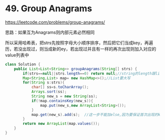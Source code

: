 # 49. Group Anagrams

https://leetcode.com/problems/group-anagrams/

思路：如果互为Anagrams则内部元素必然相同

所以采用哈希表，把strs先按照字母大小顺序排序，然后把它们当成key，再遍历，若没出现过，则当成新的ey，若出现过并且有一样的再次出现则加入对应的value列表中

```java
class Solution {
    public List<List<String>> groupAnagrams(String[] strs) {
        if(strs==null||strs.length==0) return null;//string的length跟list一样是length不是length()
        Map<String,List> map= new HashMap<>();//List要大写
        for(String s:strs){
            char[] ss=s.toCharArray();
            Arrays.sort(ss);
            String new_s = new String(ss);
            if(!map.containsKey(new_s)){
                map.put(new_s,new ArrayList<String>());
            }
            map.get(new_s).add(s);  //这一步不能加else,因为要保证首次出现的key也会被加进去，不然首次出现的加不进去 
        }
        return new ArrayList(map.values());
    }
}

